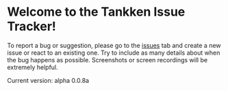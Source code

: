 # Welcome to the Tankken Issue Tracker!
To report a bug or suggestion, please go to the [issues](https://github.com/RRSoftware/Tankken-Bugs/issues) tab and create a new issue or react to an existing one. Try to include as many details about when the bug happens as possible. Screenshots or screen recordings will be extremely helpful.

Current version: alpha 0.0.8a
